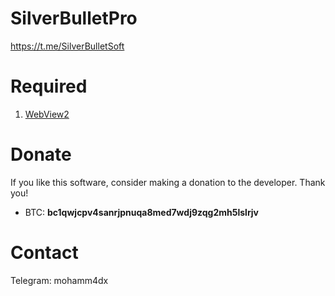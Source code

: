# SilverBulletPro

https://t.me/SilverBulletSoft


# Required
1. [WebView2](https://developer.microsoft.com/en-us/microsoft-edge/webview2/)

# Donate
If you like this software, consider making a donation to the developer. Thank you!
- BTC: **bc1qwjcpv4sanrjpnuqa8med7wdj9zqg2mh5lslrjv**

# Contact
Telegram: mohamm4dx
